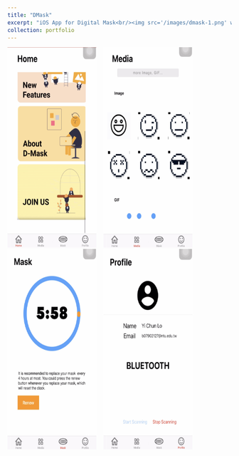 ```yaml
---
title: "DMask"
excerpt: "iOS App for Digital Mask<br/><img src='/images/dmask-1.png' width='200' height='346.14' > &nbsp;&nbsp; <img src='/images/dmask.png' width='460' height='346.14'>"
collection: portfolio
---
```


<img src='/images/dmask-1.png' width='200' height='450'>
&nbsp;&nbsp;
<img src='/images/dmask-2.png' width='200' height='450'>
&nbsp;&nbsp;
<img src='/images/dmask-3.png' width='200' height='450'>
&nbsp;&nbsp;
<img src='/images/dmask-4.png' width='200' height='450'>
&nbsp;&nbsp;


